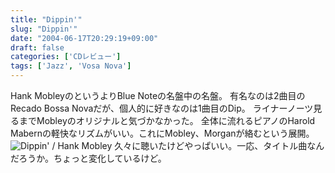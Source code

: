 ```yaml
---
title: "Dippin'"
slug: "Dippin'"
date: "2004-06-17T20:29:19+09:00"
draft: false
categories: ['CDレビュー']
tags: ['Jazz', 'Vosa Nova']
---
```


Hank MobleyのというよりBlue Noteの名盤中の名盤。 有名なのは2曲目のRecado Bossa Novaだが、個人的に好きなのは1曲目のDip。 ライナーノーツ見るまでMobleyのオリジナルと気づかなかった。 全体に流れるピアノのHarold Mabernの軽快なリズムがいい。これにMobley、Morganが絡むという展開。 ![Dippin' / Hank Mobley](/wp-content/archives/20040617a.jpg) 久々に聴いたけどやっぱいい。一応、タイトル曲なんだろうか。ちょっと変化しているけど。